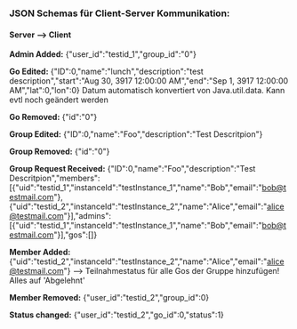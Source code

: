 ### JSON Schemas für Client-Server Kommunikation:

#### Server --> Client

**Admin Added:** {"user_id":"testid_1","group_id":"0"}

**Go Edited:** {"ID":0,"name":"lunch","description":"test description","start":"Aug 30, 3917 12:00:00 AM","end":"Sep 1, 3917 12:00:00 AM","lat":0,"lon":0} Datum automatisch konvertiert von Java.util.data. Kann evtl noch geändert werden

**Go Removed:** {"id":"0"}

**Group Edited:** {"ID":0,"name":"Foo","description":"Test Descritpion"}

**Group Removed:** {"id":"0"}

**Group Request Received:** {"ID":0,"name":"Foo","description":"Test Descritpion","members":[{"uid":"testid_1","instanceId":"testInstance_1","name":"Bob","email":"bob@testmail.com"},{"uid":"testid_2","instanceId":"testInstance_2","name":"Alice","email":"alice@testmail.com"}],"admins":[{"uid":"testid_1","instanceId":"testInstance_1","name":"Bob","email":"bob@testmail.com"}],"gos":[]}

**Member Added:** {"uid":"testid_2","instanceId":"testInstance_2","name":"Alice","email":"alice@testmail.com"} --> Teilnahmestatus für alle Gos der Gruppe hinzufügen! Alles auf 'Abgelehnt'

**Member Removed:** {"user_id":"testid_2","group_id":0}

**Status changed:** {"user_id":"testid_2","go_id":0,"status":1}
